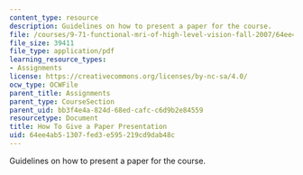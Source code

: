 ```yaml
---
content_type: resource
description: Guidelines on how to present a paper for the course.
file: /courses/9-71-functional-mri-of-high-level-vision-fall-2007/64ee4ab51307fed3e595219cd9dab48c_presentingpaper.pdf
file_size: 39411
file_type: application/pdf
learning_resource_types:
- Assignments
license: https://creativecommons.org/licenses/by-nc-sa/4.0/
ocw_type: OCWFile
parent_title: Assignments
parent_type: CourseSection
parent_uid: bb3f4e4a-824d-68ed-cafc-c6d9b2e84559
resourcetype: Document
title: How To Give a Paper Presentation
uid: 64ee4ab5-1307-fed3-e595-219cd9dab48c
---
```

Guidelines on how to present a paper for the course.